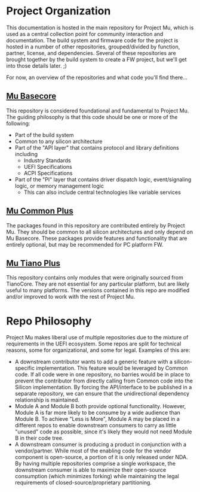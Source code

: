 # Project Organization

This documentation is hosted in the main repository for Project Mu, which is used as a central collection point for community interaction and documentation. The build system and firmware code for the project is hosted in a number of other repositories, grouped/divided by function, partner, license, and dependencies. Several of these repositories are brought together by the build system to create a FW project, but we'll get into those details later. ;)

For now, an overview of the repositories and what code you'll find there...

## [Mu Basecore](https://github.com/Microsoft/mu_basecore)

This repository is considered foundational and fundamental to Project Mu. The guiding philosophy is that this code should be one or more of the following:

* Part of the build system
* Common to any silicon architecture
* Part of the "API layer" that contains protocol and library definitions including
    * Industry Standards
    * UEFI Specifications
    * ACPI Specifications
* Part of the "PI" layer that contains driver dispatch logic, event/signaling logic, or memory management logic
    * This can also include central technologies like variable services

## [Mu Common Plus](https://github.com/Microsoft/mu_plus)

The packages found in this repository are contributed entirely by Project Mu. They should be common to all silicon architectures and only depend on Mu Basecore. These packages provide features and functionality that are entirely optional, but may be recommended for PC platform FW.

## [Mu Tiano Plus](https://github.com/Microsoft/mu_tiano_plus)

This repository contains only modules that were originally sourced from TianoCore. They are not essential for any particular platform, but are likely useful to many platforms. The versions contained in this repo are modified and/or improved to work with the rest of Project Mu.

# Repo Philosophy

Project Mu makes liberal use of multiple repositories due to the mixture of requirements in the UEFI ecosystem. Some repos are split for technical reasons, some for organizational, and some for legal. Examples of this are:

  * A downstream contributor wants to add a generic feature with a silicon-specific implementation. This feature would be leveraged by Common code. If all code were in one repository, no barries would be in place to prevent the contributor from directly calling from Common code into the Silicon implementation. By forcing the API/interface to be published in a separate repository, we can ensure that the unidirectional dependency relationship is maintained.
  * Module A and Module B both provide optional functionality. However, Module A is far more likely to be consume by a wide audience than Module B. To achieve "Less is More", Module A may be placed in a different repos to enable downstream consumers to carry as little "unused" code as possible, since it's likely they would not need Module B in their code tree.
  * A downstream consumer is producing a product in conjunction with a vendor/partner. While most of the enabling code for the vendor component is open-source, a portion of it is only released under NDA. By having multiple repositories comprise a single workspace, the downstream consumer is able to maximize their open-source consumption (which minimizes forking) while maintaining the legal requirements of closed-source/proprietary partitioning.
